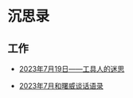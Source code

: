 # 沉思录

## 工作

- [2023年7月19日——工具人的迷思](./job/2023_07_19_thinked_job.md)

- [2023年7月和曙威谈话语录](./job/2023_07_23_shuwei_dialogues.md)
 
